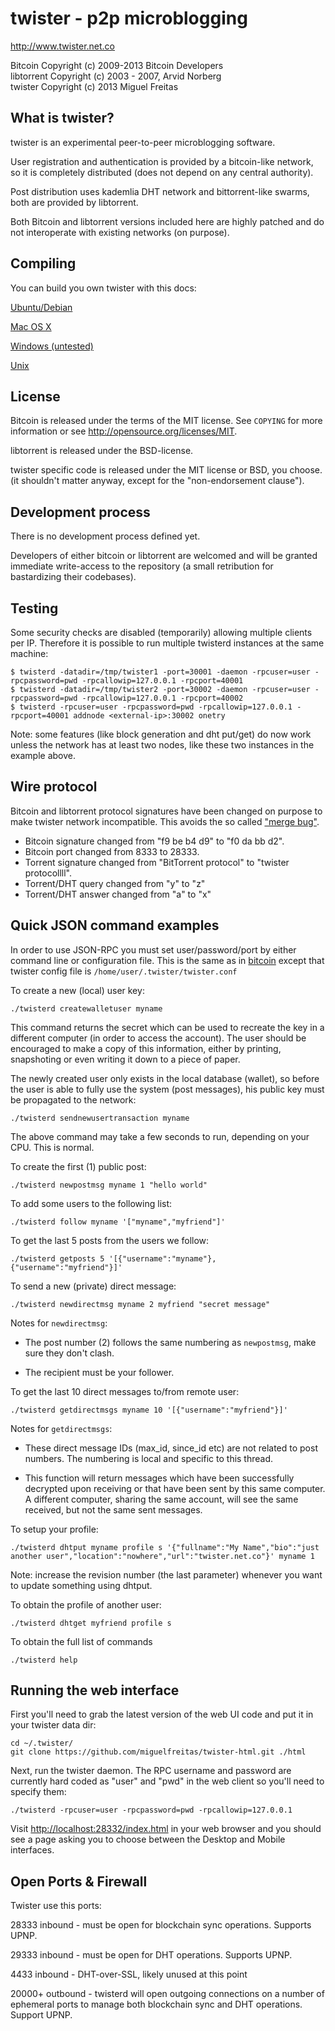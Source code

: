 twister - p2p microblogging
===========================

<http://www.twister.net.co>

Bitcoin Copyright (c) 2009-2013 Bitcoin Developers  
libtorrent Copyright (c) 2003 - 2007, Arvid Norberg  
twister Copyright (c) 2013 Miguel Freitas  

What is twister?
----------------

twister is an experimental peer-to-peer microblogging software.

User registration and authentication is provided by a bitcoin-like network, so
it is completely distributed (does not depend on any central authority).

Post distribution uses kademlia DHT network and bittorrent-like swarms, both
are provided by libtorrent.

Both Bitcoin and libtorrent versions included here are highly patched and do
not interoperate with existing networks (on purpose).

Compiling
----------------
You can build you own twister with this docs: 

[Ubuntu/Debian](https://github.com/miguelfreitas/twister-core/blob/master/doc/building-on-ubuntu-debian.md)

[Mac OS X](https://github.com/miguelfreitas/twister-core/blob/master/doc/build-osx.md)

[Windows (untested)](https://github.com/miguelfreitas/twister-core/wiki/Compiling-for-Windows)

[Unix](https://github.com/miguelfreitas/twister-core/blob/master/doc/build-unix.md)

License
-------

Bitcoin is released under the terms of the MIT license. See `COPYING` for more
information or see http://opensource.org/licenses/MIT.

libtorrent is released under the BSD-license.

twister specific code is released under the MIT license or BSD, you choose.
(it shouldn't matter anyway, except for the "non-endorsement clause").

Development process
-------------------

There is no development process defined yet.

Developers of either bitcoin or libtorrent are welcomed and will be granted
immediate write-access to the repository (a small retribution for
bastardizing their codebases).

Testing
-------

Some security checks are disabled (temporarily) allowing multiple clients per IP.
Therefore it is possible to run multiple twisterd instances at the same machine:

    $ twisterd -datadir=/tmp/twister1 -port=30001 -daemon -rpcuser=user -rpcpassword=pwd -rpcallowip=127.0.0.1 -rpcport=40001
    $ twisterd -datadir=/tmp/twister2 -port=30002 -daemon -rpcuser=user -rpcpassword=pwd -rpcallowip=127.0.0.1 -rpcport=40002
    $ twisterd -rpcuser=user -rpcpassword=pwd -rpcallowip=127.0.0.1 -rpcport=40001 addnode <external-ip>:30002 onetry

Note: some features (like block generation and dht put/get) do now work unless
the network has at least two nodes, like these two instances in the example above.

Wire protocol
-------------

Bitcoin and libtorrent protocol signatures have been changed on purpose to
make twister network incompatible. This avoids the so called 
["merge bug"](http://blog.notdot.net/2008/6/Nearly-all-DHT-implementations-vulnerable-to-merge-bug).

- Bitcoin signature changed from "f9 be b4 d9" to "f0 da bb d2".
- Bitcoin port changed from 8333 to 28333.
- Torrent signature changed from "BitTorrent protocol" to "twister protocollll".
- Torrent/DHT query changed from "y" to "z"
- Torrent/DHT answer changed from "a" to "x"

Quick JSON command examples
---------------------------

In order to use JSON-RPC you must set user/password/port by either command
line or configuration file. This is the same as in [bitcoin](https://en.bitcoin.it/wiki/Running_Bitcoin)
except that twister config file is `/home/user/.twister/twister.conf`

To create a new (local) user key:

    ./twisterd createwalletuser myname

This command returns the secret which can be used to recreate the key in a
different computer (in order to access the account). The user should be
encouraged to make a copy of this information, either by printing, snapshoting
or even writing it down to a piece of paper.

The newly created user only exists in the local database (wallet), so
before the user is able to fully use the system (post messages), his public
key must be propagated to the network:

    ./twisterd sendnewusertransaction myname

The above command may take a few seconds to run, depending on your CPU. This
is normal.

To create the first (1) public post:

    ./twisterd newpostmsg myname 1 "hello world"

To add some users to the following list:

    ./twisterd follow myname '["myname","myfriend"]'

To get the last 5 posts from the users we follow:

    ./twisterd getposts 5 '[{"username":"myname"},{"username":"myfriend"}]'

To send a new (private) direct message:

    ./twisterd newdirectmsg myname 2 myfriend "secret message"

Notes for `newdirectmsg`:

- The post number (2) follows the same numbering as `newpostmsg`, make
sure they don't clash.

- The recipient must be your follower.

To get the last 10 direct messages to/from remote user:

    ./twisterd getdirectmsgs myname 10 '[{"username":"myfriend"}]'

Notes for `getdirectmsgs`:

- These direct message IDs (max_id, since_id etc) are not related to post
numbers. The numbering is local and specific to this thread.

- This function will return messages which have been successfully decrypted
upon receiving or that have been sent by this same computer. A different
computer, sharing the same account, will see the same received, but not the
same sent messages.

To setup your profile:

    ./twisterd dhtput myname profile s '{"fullname":"My Name","bio":"just another user","location":"nowhere","url":"twister.net.co"}' myname 1

Note: increase the revision number (the last parameter) whenever you want to
update something using dhtput.

To obtain the profile of another user:

    ./twisterd dhtget myfriend profile s

To obtain the full list of commands

    ./twisterd help


Running the web interface
-------------------------

First you'll need to grab the latest version of the web UI code and put it
in your twister data dir:

    cd ~/.twister/
    git clone https://github.com/miguelfreitas/twister-html.git ./html

Next, run the twister daemon. The RPC username and password are currently
hard coded as "user" and "pwd" in the web client so you'll need to specify
them:

    ./twisterd -rpcuser=user -rpcpassword=pwd -rpcallowip=127.0.0.1

Visit [http://localhost:28332/index.html](http://localhost:28332/index.html)
in your web browser and you should see a page asking you to choose between the
Desktop and Mobile interfaces.

Open Ports & Firewall
-------------------------

Twister use this ports:

28333 inbound - must be open for blockchain sync operations. Supports UPNP.

29333 inbound - must be open for DHT operations. Supports UPNP.

4433 inbound - DHT-over-SSL, likely unused at this point

20000+ outbound - twisterd will open outgoing connections on a number of ephemeral ports to manage both blockchain sync and DHT operations. Support UPNP.
